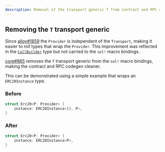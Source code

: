 ```yaml
---
description: Removal of the transport generic T from contract and RPC codegen
---
```


## Removing the `T` transport generic

Since [alloy#1859](https://github.com/alloy-rs/alloy/pull/1859) the `Provider` is independent of the `Transport`, making it easier to roll types that wrap the `Provider`. This improvement was reflected in the [`CallBuilder`](https://docs.rs/alloy-contract/latest/alloy_contract/struct.CallBuilder.html) type but not carried to the `sol!` macro bindings.

[core#865](https://github.com/alloy-rs/core/pull/865) removes the `T` transport generic from the `sol!` macro bindings, making the contract and RPC codegen cleaner.

This can be demonstrated using a simple example that wraps an `ERC20Instance` type.

### Before

```rust
struct Erc20<P: Provider> {
    instance: ERC20Instance<(), P>,
}
```

### After

```rust
struct Erc20<P: Provider> {
    instance: ERC20Instance<P>,
}
```
